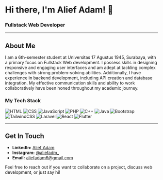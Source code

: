# Hi there, I'm Alief Adam! 👋

### Fullstack Web Developer

---

## About Me

I am a 6th-semester student at Universitas 17 Agustus 1945, Surabaya, with a primary focus on Fullstack Web development. I possess skills in designing responsive and engaging user interfaces and am adept at tackling complex challenges with strong problem-solving abilities. Additionally, I have experience in backend development, including API creation and database integration. My effective communication skills and ability to work collaboratively have been honed throughout my academic journey.

### My Tech Stack

![HTML](https://img.shields.io/badge/HTML-E34F26?style=for-the-badge&logo=html5&logoColor=white) ![CSS](https://img.shields.io/badge/CSS-1572B6?style=for-the-badge&logo=css3&logoColor=white) ![JavaScript](https://img.shields.io/badge/JavaScript-F7DF1E?style=for-the-badge&logo=javascript&logoColor=black) ![PHP](https://img.shields.io/badge/PHP-777BB4?style=for-the-badge&logo=php&logoColor=white) ![C++](https://img.shields.io/badge/C++-00599C?style=for-the-badge&logo=cplusplus&logoColor=white) ![Java](https://img.shields.io/badge/Java-007396?style=for-the-badge&logo=java&logoColor=white)
![Bootstrap](https://img.shields.io/badge/Bootstrap-563D7C?style=for-the-badge&logo=bootstrap&logoColor=white) ![TailwindCSS](https://img.shields.io/badge/Tailwind_CSS-38B2AC?style=for-the-badge&logo=tailwind-css&logoColor=white) ![Laravel](https://img.shields.io/badge/Laravel-FF2D20?style=for-the-badge&logo=laravel&logoColor=white) ![React](https://img.shields.io/badge/React-20232A?style=for-the-badge&logo=react&logoColor=61DAFB) ![Flutter](https://img.shields.io/badge/Flutter-02569B?style=for-the-badge&logo=flutter&logoColor=white)

---

## Get In Touch

- **LinkedIn:** [Alief Adam](https://linkedin.com/in/aliefadam)
- **Instagram:** [@aliefadm_](https://instagram.com/aliefadm_)
- **Email:** [aliefadam6@gmail.com](mailto:aliefadam6@gmail.com)

Feel free to reach out if you want to collaborate on a project, discuss web development, or just say hi!
